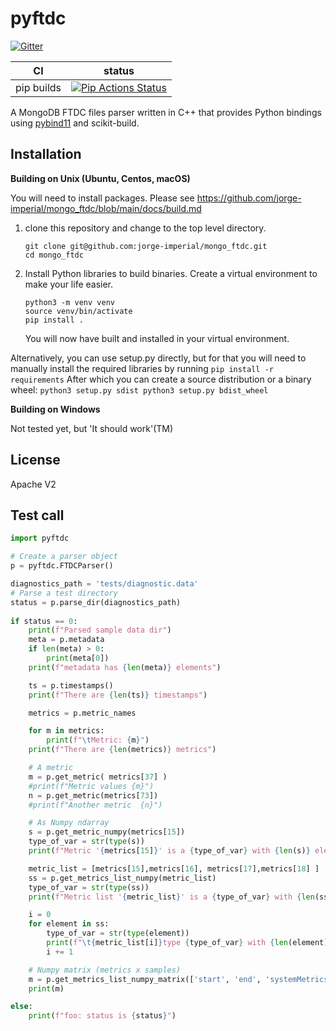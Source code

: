 pyftdc
==============

[![Gitter][gitter-badge]][gitter-link]

|      CI              | status |
|----------------------|--------|
| pip builds           | [![Pip Actions Status][actions-pip-badge]][actions-pip-link] |



A MongoDB FTDC files parser written in C++ that provides Python bindings using [pybind11](https://github.com/pybind/pybind11) and scikit-build.



[gitter-badge]:            https://badges.gitter.im/pybind/Lobby.svg
[gitter-link]:             https://gitter.im/pybind/Lobby
[actions-badge]:           https://github.com/pybind/pyftdc/workflows/Tests/badge.svg
[actions-conda-link]:      https://github.com/pybind/pyftdc/actions?query=workflow%3AConda
[actions-conda-badge]:     https://github.com/pybind/pyftdc/workflows/Conda/badge.svg
[actions-pip-link]:        https://github.com/pybind/pyftdc/actions?query=workflow%3APip
[actions-pip-badge]:       https://github.com/pybind/pyftdc/workflows/Pip/badge.svg
[actions-wheels-link]:     https://github.com/pybind/pyftdc/actions?query=workflow%3AWheels
[actions-wheels-badge]:    https://github.com/pybind/pyftdc/workflows/Wheels/badge.svg

Installation
------------

**Building on Unix (Ubuntu, Centos, macOS)**

 You will need to install packages. Please see https://github.com/jorge-imperial/mongo_ftdc/blob/main/docs/build.md
 
  
 1. clone this repository and change to the top level directory.
      ```
      git clone git@github.com:jorge-imperial/mongo_ftdc.git 
      cd mongo_ftdc
      ```
      
 2. Install Python libraries to build binaries. Create a virtual environment to make your life easier.
      ```
      python3 -m venv venv
      source venv/bin/activate
      pip install .
      ```
    You will now have built and installed in your virtual environment.
    

Alternatively, you can use setup.py directly, but for that you will need to manually install the required libraries by running
     ```
     pip install -r requirements
     ```
After which you can create a source distribution or a binary wheel:
     ```
     python3 setup.py sdist
     python3 setup.py bdist_wheel
     ```


**Building on Windows**
  
  Not tested yet, but 'It should work'(TM)
  


License
-------

Apache V2

Test call
---------

```python
import pyftdc

# Create a parser object
p = pyftdc.FTDCParser()

diagnostics_path = 'tests/diagnostic.data'   
# Parse a test directory
status = p.parse_dir(diagnostics_path)
 
if status == 0:
    print(f"Parsed sample data dir")
    meta = p.metadata
    if len(meta) > 0:
        print(meta[0])
    print(f"metadata has {len(meta)} elements")

    ts = p.timestamps()
    print(f"There are {len(ts)} timestamps")

    metrics = p.metric_names

    for m in metrics:
        print(f"\tMetric: {m}")
    print(f"There are {len(metrics)} metrics")

    # A metric
    m = p.get_metric( metrics[37] )
    #print(f"Metric values {m}")
    n = p.get_metric(metrics[73])
    #print(f"Another metric  {n}")

    # As Numpy ndarray
    s = p.get_metric_numpy(metrics[15])
    type_of_var = str(type(s))
    print(f"Metric '{metrics[15]}' is a {type_of_var} with {len(s)} elements")

    metric_list = [metrics[15],metrics[16], metrics[17],metrics[18] ]
    ss = p.get_metrics_list_numpy(metric_list)
    type_of_var = str(type(ss))
    print(f"Metric list '{metric_list}' is a {type_of_var} with {len(ss)} elements")

    i = 0
    for element in ss:
        type_of_var = str(type(element))
        print(f"\t{metric_list[i]}type {type_of_var} with {len(element)} elements")
        i += 1

    # Numpy matrix (metrics x samples)
    m = p.get_metrics_list_numpy_matrix(['start', 'end', 'systemMetrics.disks.nvme1n1.reads', 'systemMetrics.cpu.num_cpus', 'serverStatus.connections.current'])
    print(m)

else:
    print(f"foo: status is {status}")


```

[`cibuildwheel`]:          https://cibuildwheel.readthedocs.io
